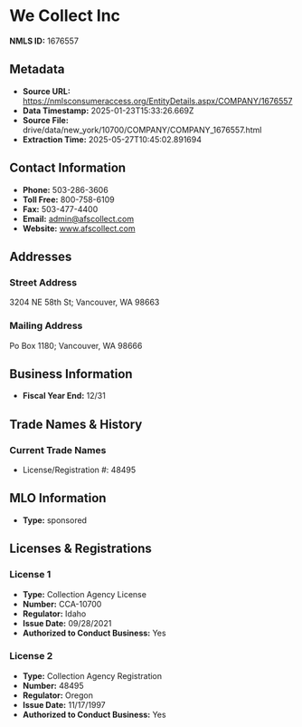 # We Collect Inc

**NMLS ID:** 1676557

## Metadata
- **Source URL:** https://nmlsconsumeraccess.org/EntityDetails.aspx/COMPANY/1676557
- **Data Timestamp:** 2025-01-23T15:33:26.669Z
- **Source File:** drive/data/new_york/10700/COMPANY/COMPANY_1676557.html
- **Extraction Time:** 2025-05-27T10:45:02.891694

## Contact Information
- **Phone:** 503-286-3606
- **Toll Free:** 800-758-6109
- **Fax:** 503-477-4400
- **Email:** admin@afscollect.com
- **Website:** www.afscollect.com

## Addresses
### Street Address
3204 NE 58th St; Vancouver, WA 98663

### Mailing Address
Po Box 1180; Vancouver, WA 98666

## Business Information
- **Fiscal Year End:** 12/31

## Trade Names & History
### Current Trade Names
- License/Registration #: 48495

## MLO Information
- **Type:** sponsored

## Licenses & Registrations

### License 1
- **Type:** Collection Agency License
- **Number:** CCA-10700
- **Regulator:** Idaho
- **Issue Date:** 09/28/2021
- **Authorized to Conduct Business:** Yes

### License 2
- **Type:** Collection Agency Registration
- **Number:** 48495
- **Regulator:** Oregon
- **Issue Date:** 11/17/1997
- **Authorized to Conduct Business:** Yes
